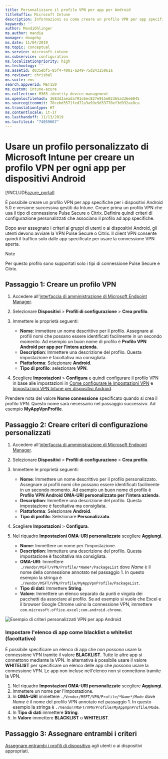 ```yaml
---
title: Personalizzare il profilo VPN per app per Android
titleSuffix: Microsoft Intune
description: Informazioni su come creare un profilo VPN per app specifiche per i dispositivi Android gestiti da Microsoft Intune.
keywords: ''
author: MandiOhlinger
ms.author: mandia
manager: dougeby
ms.date: 11/04/2019
ms.topic: conceptual
ms.service: microsoft-intune
ms.subservice: configuration
ms.localizationpriority: high
ms.technology: ''
ms.assetid: d035ebf5-85f4-4001-a249-75d24325061a
ms.reviewer: chrisbal
ms.suite: ems
search.appverid: MET150
ms.custom: intune-azure
ms.collection: M365-identity-device-management
ms.openlocfilehash: 3683d2aeada791c6ec827e915e02365a336e6045
ms.sourcegitcommit: 78cebd3571fed72a3a99e9d33770ef3d932ae8ca
ms.translationtype: HT
ms.contentlocale: it-IT
ms.lasthandoff: 11/13/2019
ms.locfileid: "74059667"
---
```

# <a name="use-a-microsoft-intune-custom-profile-to-create-a-per-app-vpn-profile-for-android-devices"></a>Usare un profilo personalizzato di Microsoft Intune per creare un profilo VPN per ogni app per dispositivi Android

[!INCLUDE[azure_portal](../includes/azure_portal.md)]

È possibile creare un profilo VPN per app specifiche per i dispositivi Android 5.0 e versione successiva gestiti da Intune. Creare prima un profilo VPN che usa il tipo di connessione Pulse Secure o Citrix. Definire quindi criteri di configurazione personalizzati che associano il profilo ad app specifiche.

Dopo aver assegnato i criteri ai gruppi di utenti o ai dispositivi Android, gli utenti devono avviare la VPN Pulse Secure o Citrix. Il client VPN consente quindi il traffico solo dalle app specificate per usare la connessione VPN aperta.

> [!NOTE]
>
> Per questo profilo sono supportati solo i tipi di connessione Pulse Secure e Citrix.

## <a name="step-1-create-a-vpn-profile"></a>Passaggio 1: Creare un profilo VPN

1. Accedere all'[interfaccia di amministrazione di Microsoft Endpoint Manager](https://go.microsoft.com/fwlink/?linkid=2109431).
2. Selezionare **Dispositivi** > **Profili di configurazione** > **Crea profilo**.
3. Immettere le proprietà seguenti:

    - **Nome**: immettere un nome descrittivo per il profilo. Assegnare ai profili nomi che possano essere identificati facilmente in un secondo momento. Ad esempio un buon nome di profilo è **Profilo VPN Android per app per l'intera azienda**.
    - **Description**: Immettere una descrizione del profilo. Questa impostazione è facoltativa ma consigliata.
    - **Piattaforma**: Selezionare **Android**.
    - **Tipo di profilo**: selezionare **VPN**.

4. Scegliere **Impostazioni** > **Configura** e quindi configurare il profilo VPN in base alle impostazioni in [Come configurare le impostazioni VPN](vpn-settings-configure.md) e [Impostazioni VPN Intune per dispositivi Android](vpn-settings-android.md).

Prendere nota del valore **Nome connessione** specificato quando si crea il profilo VPN. Questo nome sarà necessario nel passaggio successivo. Ad esempio **MyAppVpnProfile**.

## <a name="step-2-create-a-custom-configuration-policy"></a>Passaggio 2: Creare criteri di configurazione personalizzati

1. Accedere all'[interfaccia di amministrazione di Microsoft Endpoint Manager](https://go.microsoft.com/fwlink/?linkid=2109431).
2. Selezionare **Dispositivi** > **Profili di configurazione** > **Crea profilo**.
3. Immettere le proprietà seguenti:

    - **Nome**: Immettere un nome descrittivo per il profilo personalizzato. Assegnare ai profili nomi che possano essere identificati facilmente in un secondo momento. Ad esempio un buon nome di profilo è **Profilo VPN Android OMA-URI personalizzato per l'intera azienda**.
    - **Description**: Immettere una descrizione del profilo. Questa impostazione è facoltativa ma consigliata.
    - **Piattaforma**: Selezionare **Android**.
    - **Tipo di profilo**: Selezionare **Personalizzato**.

4. Scegliere **Impostazioni** > **Configura**.
5. Nel riquadro **Impostazioni OMA-URI personalizzate** scegliere **Aggiungi**.
    - **Nome**: Immettere un nome per l'impostazione.
    - **Description**: Immettere una descrizione del profilo. Questa impostazione è facoltativa ma consigliata.
    - **OMA-URI**: Immettere `./Vendor/MSFT/VPN/Profile/*Name*/PackageList` dove *Name* è il nome della connessione annotato nel passaggio 1. In questo esempio la stringa è `./Vendor/MSFT/VPN/Profile/MyAppVpnProfile/PackageList`.
    - **Tipo di dati**: Immettere **String**.
    - **Valore**: Immettere un elenco separato da punti e virgola dei pacchetti da associare al profilo. Se ad esempio si vuole che Excel e il browser Google Chrome usino la connessione VPN, immettere `com.microsoft.office.excel;com.android.chrome`.

![Esempio di criteri personalizzati VPN per app Android](./media/android-pulse-secure-per-app-vpn/android_per_app_vpn_oma_uri.png)

### <a name="set-your-app-list-to-blacklist-or-whitelist-optional"></a>Impostare l'elenco di app come blacklist o whitelist (facoltativo)

È possibile specificare un elenco di app che *non possono* usare la connessione VPN tramite il valore **BLACKLIST**. Tutte le altre app si connettono mediante la VPN. In alternativa è possibile usare il valore **WHITELIST** per specificare un elenco delle app che *possono* usare la connessione VPN. Le app non incluse nell'elenco non si connettono tramite la VPN.

1. Nel riquadro **Impostazioni OMA-URI personalizzate** scegliere **Aggiungi**.
2. Immettere un nome per l'impostazione.
3. In **OMA-URI** immettere `./Vendor/MSFT/VPN/Profile/*Name*/Mode` dove *Name* è il nome del profilo VPN annotato nel passaggio 1. In questo esempio la stringa è `./Vendor/MSFT/VPN/Profile/MyAppVpnProfile/Mode`.
4. In **Tipo di dati** immettere **String**.
5. In **Valore** immettere **BLACKLIST** o **WHITELIST**.

## <a name="step-3-assign-both-policies"></a>Passaggio 3: Assegnare entrambi i criteri

[Assegnare entrambi i profili di dispositivo](device-profile-assign.md) agli utenti o ai dispositivi appropriati.
